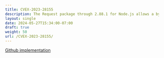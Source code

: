 ```yaml
---
title: CVEX-2023-28155
description: The Request package through 2.88.1 for Node.js allows a bypass of SSRF mitigations via an attacker-controller server that does a cross-protocol redirect (HTTP to HTTPS, or HTTPS to HTTP). This vulnerability only affects products that are no longer supported by the maintainer.
layout: single
date: 2024-05-27T15:34:00-07:00
draft: true
weight: 50
url: /CVEX-2023-28155/
---
```


[Github implementation](https://github.com/ucsb-seclab/cvex-xplor/tree/main/CVEX-2023-28155)